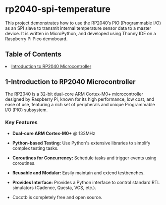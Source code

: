 # rp2040-spi-temperature
This project demonstrates how to use the RP2040’s PIO (Programmable I/O) as an SPI slave to transmit internal temperature sensor data to a master device. It is written in MicroPython, and developed using Thonny IDE on a Raspberry Pi Pico demoboard.
<h2>Table of Contents</h2>
  <li><a href="#introduction">Introduction to RP2040 Microcontroller</a></li>
<h2>1-Introduction to RP2040 Microcontroller</h2>
The RP2040 is a 32-bit dual-core ARM Cortex-M0+ microcontroller designed by Raspberry Pi, known for its high performance, low cost, and ease of use, featuring a rich set of peripherals and unique Programmable I/O (PIO) subsystem. 
<h3>Key Features</h3>

- **Dual-core ARM Cortex-M0+** @ 133MHz


- **Python-based Testing:** Use Python's extensive libraries to simplify complex testing tasks.
- **Coroutines for Concurrency:** Schedule tasks and trigger events using coroutines.
- **Reusable and Modular:** Easily maintain and extend testbenches.
- **Provides Interface:** Provides a Python interface to control standard RTL simulators (Cadence, Questa, VCS, etc.).
- Cocotb is completely free and open source.
  
